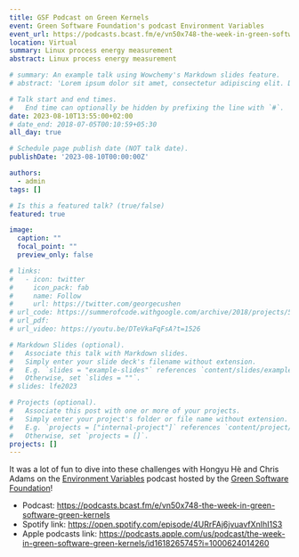 ```yaml
---
title: GSF Podcast on Green Kernels
event: Green Software Foundation's podcast Environment Variables
event_url: https://podcasts.bcast.fm/e/vn50x748-the-week-in-green-software-green-kernels
location: Virtual
summary: Linux process energy measurement
abstract: Linux process energy measurement

# summary: An example talk using Wowchemy's Markdown slides feature.
# abstract: 'Lorem ipsum dolor sit amet, consectetur adipiscing elit. Duis posuere tellusac convallis placerat. Proin tincidunt magna sed ex sollicitudin condimentum. Sed ac faucibus dolor, scelerisque sollicitudin nisi. Cras purus urna, suscipit quis sapien eu, pulvinar tempor diam.'

# Talk start and end times.
#   End time can optionally be hidden by prefixing the line with `#`.
date: 2023-08-10T13:55:00+02:00
# date_end: 2018-07-05T00:10:59+05:30
all_day: true

# Schedule page publish date (NOT talk date).
publishDate: '2023-08-10T00:00:00Z'

authors: 
  - admin
tags: []

# Is this a featured talk? (true/false)
featured: true

image:
  caption: ""
  focal_point: ""
  preview_only: false

# links:
#   - icon: twitter
#     icon_pack: fab
#     name: Follow
#     url: https://twitter.com/georgecushen
# url_code: https://summerofcode.withgoogle.com/archive/2018/projects/5742960490577920/
# url_pdf: 
# url_video: https://youtu.be/DTeVkaFqFsA?t=1526

# Markdown Slides (optional).
#   Associate this talk with Markdown slides.
#   Simply enter your slide deck's filename without extension.
#   E.g. `slides = "example-slides"` references `content/slides/example-slides.md`.
#   Otherwise, set `slides = ""`.
# slides: lfe2023

# Projects (optional).
#   Associate this post with one or more of your projects.
#   Simply enter your project's folder or file name without extension.
#   E.g. `projects = ["internal-project"]` references `content/project/deep-learning/index.md`.
#   Otherwise, set `projects = []`.
projects: []
---
```

<!-- 
{{% callout note %}}
Click on the **Slides** button above to view the built-in slides feature.
{{% /callout %}}

Slides can be added in a few ways:

- **Create** slides using Wowchemy's [_Slides_](https://wowchemy.com/docs/managing-content/#create-slides) feature and link using `slides` parameter in the front matter of the talk file
- **Upload** an existing slide deck to `static/` and link using `url_slides` parameter in the front matter of the talk file
- **Embed** your slides (e.g. Google Slides) or presentation video on this page using [shortcodes](https://wowchemy.com/docs/writing-markdown-latex/).

Further event details, including [page elements](https://wowchemy.com/docs/writing-markdown-latex/) such as image galleries, can be added to the body of this page. -->

It was a lot of fun to dive into these challenges with Hongyu Hè and Chris Adams on the [Environment Variables](https://podcasts.bcast.fm/e/vn50x748-the-week-in-green-software-green-kernels) podcast hosted by the [Green Software Foundation](https://greensoftware.foundation/)!

- Podcast: https://podcasts.bcast.fm/e/vn50x748-the-week-in-green-software-green-kernels
- Spotify link: https://open.spotify.com/episode/4URrFAj6jvuavfXnIhI1S3
- Apple podcasts link: https://podcasts.apple.com/us/podcast/the-week-in-green-software-green-kernels/id1618265745?i=1000624014260